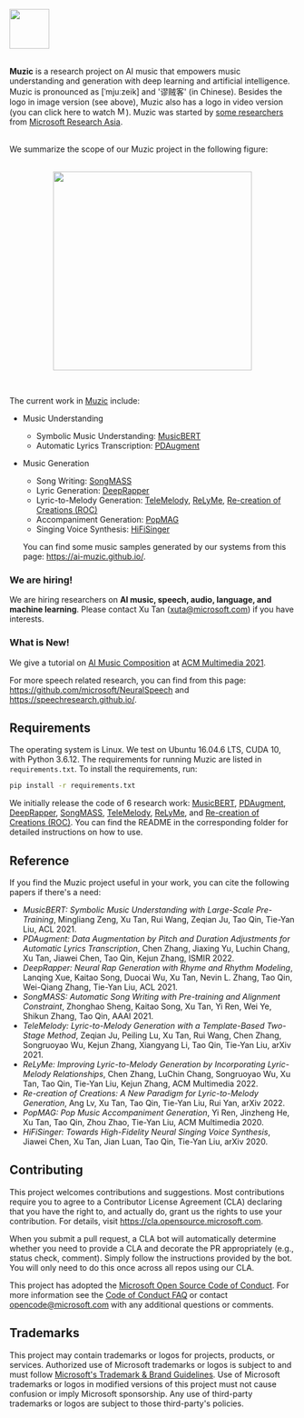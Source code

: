 <br/>
<a href="https://github.com/microsoft/muzic"><img src="img/logo_gradient.png" height="70"> </a>
<br/>
<br/>

**Muzic** is a research project on AI music that empowers music understanding and generation with deep learning and artificial intelligence. 
Muzic is pronounced as [ˈmjuːzeik] and '谬贼客' (in Chinese). Besides the logo in image version (see above), Muzic also has a logo in video version (you can click here to watch <a href="https://ai-muzic.github.io/muzic_logo/"><img src="img/muzic_video_logo.PNG" title="Muzic Video Logo" height="15"/></a>). Muzic was started by [some researchers](https://www.microsoft.com/en-us/research/project/ai-music/) from [Microsoft Research Asia](https://www.microsoft.com/en-us/research/lab/microsoft-research-asia/).  



<!-- [![Muzic Video Logo](img/muzic_video_logo.PNG)](https://ai-muzic.github.io/muzic_logo/ "Muzic Video Logo") -->
  

 

<br/>
We summarize the scope of our Muzic project in the following figure:
<br/><br/>
<p align="center">
<a href="https://github.com/microsoft/muzic">
  <img src="img/concept_map_new.png" height="350"/>
</a>
</p>
<br/>


The current work in [Muzic](https://www.microsoft.com/en-us/research/project/ai-music/) include:
* Music Understanding
  + Symbolic Music Understanding: [MusicBERT](https://arxiv.org/pdf/2106.05630.pdf)
  + Automatic Lyrics Transcription: [PDAugment](https://arxiv.org/pdf/2109.07940.pdf) 
* Music Generation
  + Song Writing: [SongMASS](https://arxiv.org/pdf/2012.05168.pdf)
  + Lyric Generation: [DeepRapper](https://arxiv.org/pdf/2107.01875.pdf)
  + Lyric-to-Melody Generation: [TeleMelody](https://arxiv.org/pdf/2109.09617.pdf), [ReLyMe](https://arxiv.org/pdf/2207.05688.pdf), [Re-creation of Creations (ROC)](https://arxiv.org/pdf/2208.05697.pdf)
  + Accompaniment Generation: [PopMAG](https://arxiv.org/pdf/2008.07703.pdf)
  + Singing Voice Synthesis: [HiFiSinger](https://arxiv.org/pdf/2009.01776.pdf)


  You can find some music samples generated by our systems from this page: https://ai-muzic.github.io/.


### We are hiring! 
We are hiring researchers on **AI music, speech, audio, language, and machine learning**. Please contact Xu Tan (xuta@microsoft.com) if you have interests. 


### What is New!
We give a tutorial on [AI Music Composition](https://www.microsoft.com/en-us/research/uploads/prod/2021/10/Tutorial-on-AI-Music-Composition-@ACM-MM-2021.pdf) at [ACM Multimedia 2021](https://2021.acmmm.org/).

For more speech related research, you can find from this page: https://github.com/microsoft/NeuralSpeech and https://speechresearch.github.io/.



## Requirements

The operating system is Linux. We test on Ubuntu 16.04.6 LTS, CUDA 10, with Python 3.6.12. The requirements for running Muzic are listed in `requirements.txt`. To install the requirements, run:
```bash
pip install -r requirements.txt
```
We initially release the code of 6 research work: [MusicBERT](musicbert), [PDAugment](pdaugment), [DeepRapper](deeprapper), [SongMASS](songmass), [TeleMelody](telemelody), [ReLyMe](relyme), and [Re-creation of Creations (ROC)](ROC). You can find the README in the corresponding folder for detailed instructions on how to use. 



## Reference

If you find the Muzic project useful in your work, you can cite the following papers if there's a need:

* *MusicBERT: Symbolic Music Understanding with Large-Scale Pre-Training*, Mingliang Zeng, Xu Tan, Rui Wang, Zeqian Ju, Tao Qin, Tie-Yan Liu, ACL 2021.  
* *PDAugment: Data Augmentation by Pitch and Duration Adjustments for Automatic Lyrics Transcription*, Chen Zhang, Jiaxing Yu, Luchin Chang, Xu Tan, Jiawei Chen, Tao Qin, Kejun Zhang, ISMIR 2022.
* *DeepRapper: Neural Rap Generation with Rhyme and Rhythm Modeling*, Lanqing Xue, Kaitao Song, Duocai Wu, Xu Tan, Nevin L. Zhang, Tao Qin, Wei-Qiang Zhang, Tie-Yan Liu, ACL 2021. 
* *SongMASS: Automatic Song Writing with Pre-training and Alignment Constraint*, Zhonghao Sheng, Kaitao Song, Xu Tan, Yi Ren, Wei Ye, Shikun Zhang, Tao Qin, AAAI 2021.
* *TeleMelody: Lyric-to-Melody Generation with a Template-Based Two-Stage Method*, Zeqian Ju, Peiling Lu, Xu Tan, Rui Wang, Chen Zhang, Songruoyao Wu, Kejun Zhang, Xiangyang Li, Tao Qin, Tie-Yan Liu, arXiv 2021.
* *ReLyMe: Improving Lyric-to-Melody Generation by Incorporating Lyric-Melody Relationships*, Chen Zhang, LuChin Chang, Songruoyao Wu, Xu Tan, Tao Qin, Tie-Yan Liu, Kejun Zhang, ACM Multimedia 2022.
* *Re-creation of Creations: A New Paradigm for Lyric-to-Melody Generation*, Ang Lv, Xu Tan, Tao Qin, Tie-Yan Liu, Rui Yan, arXiv 2022. 
* *PopMAG: Pop Music Accompaniment Generation*, Yi Ren, Jinzheng He, Xu Tan, Tao Qin, Zhou Zhao, Tie-Yan Liu, ACM Multimedia 2020.
* *HiFiSinger: Towards High-Fidelity Neural Singing Voice Synthesis*, Jiawei Chen, Xu Tan, Jian Luan, Tao Qin, Tie-Yan Liu, arXiv 2020.


## Contributing

This project welcomes contributions and suggestions.  Most contributions require you to agree to a
Contributor License Agreement (CLA) declaring that you have the right to, and actually do, grant us
the rights to use your contribution. For details, visit https://cla.opensource.microsoft.com.

When you submit a pull request, a CLA bot will automatically determine whether you need to provide
a CLA and decorate the PR appropriately (e.g., status check, comment). Simply follow the instructions
provided by the bot. You will only need to do this once across all repos using our CLA.

This project has adopted the [Microsoft Open Source Code of Conduct](https://opensource.microsoft.com/codeofconduct/).
For more information see the [Code of Conduct FAQ](https://opensource.microsoft.com/codeofconduct/faq/) or
contact [opencode@microsoft.com](mailto:opencode@microsoft.com) with any additional questions or comments.

## Trademarks

This project may contain trademarks or logos for projects, products, or services. Authorized use of Microsoft 
trademarks or logos is subject to and must follow 
[Microsoft's Trademark & Brand Guidelines](https://www.microsoft.com/en-us/legal/intellectualproperty/trademarks/usage/general).
Use of Microsoft trademarks or logos in modified versions of this project must not cause confusion or imply Microsoft sponsorship.
Any use of third-party trademarks or logos are subject to those third-party's policies.
